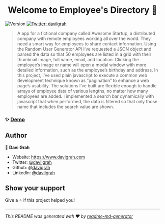 <h1 align="center">Welcome to Employee's Directory 👋</h1>
<p>
  <img alt="Version" src="https://img.shields.io/badge/version-v2-blue.svg?cacheSeconds=2592000" />
  <a href="https://twitter.com/davilgrah" target="_blank">
    <img alt="Twitter: davilgrah" src="https://img.shields.io/twitter/follow/davilgrah.svg?style=social" />
  </a>
</p>

> A app for a fictional company called Awesome Startup, a distributed company with remote employees working all over the world. They need a smart way for employees to share contact information. Using the Random User Generator API I’ve requested a JSON object and parsed the data so that 50 employees are listed in a grid with their thumbnail image, full name, email, and location. Clicking the employee’s image or name will open a modal window with more detailed information, such as the employee’s birthday and address. In this project, I’ve used plain javascript to execute a common web development technique known as “pagination” to enhance a web page’s usability. The solutions I’ve built are flexible enough to handle arrays of employee data of various lengths, no matter how many employees are added. I implemented a search bar dynamically with javascript that when performed, the data is filtered so that only those name that includes the search value are shown.


### ✨ [Demo](employee-directory-v2.vercel.app)

## Author

👤 **Davi Grah**

* Website: https://www.davigrah.com
* Twitter: [@davilgrah](https://twitter.com/davilgrah)
* Github: [@davigrah](https://github.com/davigrah)
* LinkedIn: [@davilgrah](https://linkedin.com/in/davilgrah)

## Show your support

Give a ⭐️ if this project helped you!

***
_This README was generated with ❤️ by [readme-md-generator](https://github.com/kefranabg/readme-md-generator)_